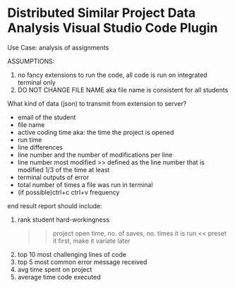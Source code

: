 # Distributed Similar Project Data Analysis Visual Studio Code Plugin


Use Case:
analysis of assignments

ASSUMPTIONS:
1. no fancy extensions to run the code, all code is run on integrated terminal only
2. DO NOT CHANGE FILE NAME aka file name is consistent for all students 

What kind of data (json) to transmit from extension to server?
* email of the student
* file name
* active coding time aka: the time the project is opened
* run time
* line differences
* line number and the number of modifications per line
* line number most modified >> defined as the line number that is modified 1/3 of the time at least
* terminal outputs of error
* total number of times a file was run in terminal
* (if possible)ctrl+c ctrl+v frequency

end result report should include:
1. rank student hard-workingness 
	>> project open time, no. of saves, no. times it is run << preset it first, make it variate later
2. top 10 most challenging lines of code
3. top 5 most common error message received
4. avg time spent on project
5. average time code executed
